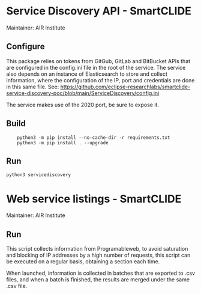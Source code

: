 # Service Discovery API - SmartCLIDE
Maintainer:  AIR Institute

## Configure 
This package relies on tokens from GitGub, GitLab and BitBucket APIs that are configured in the config.ini file in the root of the service.
The service also depends on an instance of Elasticsearch to store and collect information, where the configuration of the IP, port and credentials are done in this same file.
    See: https://github.com/eclipse-researchlabs/smartclide-service-discovery-poc/blob/main/ServiceDiscovery/config.ini

The service makes use of the 2020 port, be sure to expose it.

## Build
```
    python3 -m pip install --no-cache-dir -r requirements.txt
    python3 -m pip install . --upgrade
```
## Run
```
python3 servicediscovery
```


# Web service listings - SmartCLIDE
Maintainer:  AIR Institute

## Run
This script collects information from Programableweb, to avoid saturation and blocking of IP addresses by a high number of requests, this script can be executed on a regular basis, obtaining a section each time.

When launched, information is collected in batches that are exported to .csv files, and when a batch is finished, the results are merged under the same .csv file.

